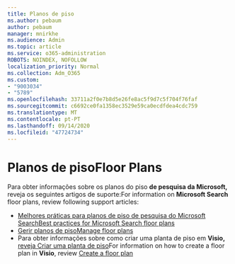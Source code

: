 ```yaml
---
title: Planos de piso
ms.author: pebaum
author: pebaum
manager: mnirkhe
ms.audience: Admin
ms.topic: article
ms.service: o365-administration
ROBOTS: NOINDEX, NOFOLLOW
localization_priority: Normal
ms.collection: Adm_O365
ms.custom:
- "9003034"
- "5789"
ms.openlocfilehash: 33711a2f0e7b8d5e26fe8ac5f9d7c5f704f76faf
ms.sourcegitcommit: c6692ce0fa1358ec3529e59ca0ecdfdea4cdc759
ms.translationtype: MT
ms.contentlocale: pt-PT
ms.lasthandoff: 09/14/2020
ms.locfileid: "47724734"
---
```

# <a name="floor-plans"></a><span data-ttu-id="bba84-102">Planos de piso</span><span class="sxs-lookup"><span data-stu-id="bba84-102">Floor Plans</span></span>

<span data-ttu-id="bba84-103">Para obter informações sobre os planos do piso **de pesquisa da Microsoft,**  reveja os seguintes artigos de suporte:</span><span class="sxs-lookup"><span data-stu-id="bba84-103">For information on **Microsoft Search**  floor plans, review following support articles:</span></span>
- [<span data-ttu-id="bba84-104">Melhores práticas para planos de piso de pesquisa do Microsoft Search</span><span class="sxs-lookup"><span data-stu-id="bba84-104">Best practices for Microsoft Search floor plans</span></span>](https://docs.microsoft.com/microsoftsearch/floorplans-bestpractices)  
- [<span data-ttu-id="bba84-105">Gerir planos de piso</span><span class="sxs-lookup"><span data-stu-id="bba84-105">Manage floor plans</span></span>](https://docs.microsoft.com/microsoftsearch/manage-floorplans)  
- <span data-ttu-id="bba84-106">Para obter informações sobre como criar uma planta de piso em  **Visio,** [reveja Criar uma planta de piso](https://support.office.com/article/create-a-floor-plan-ec17da08-64aa-4ead-9b9b-35e821645791)</span><span class="sxs-lookup"><span data-stu-id="bba84-106">For information on how to create a floor plan in  **Visio**, review [Create a floor plan](https://support.office.com/article/create-a-floor-plan-ec17da08-64aa-4ead-9b9b-35e821645791)</span></span>